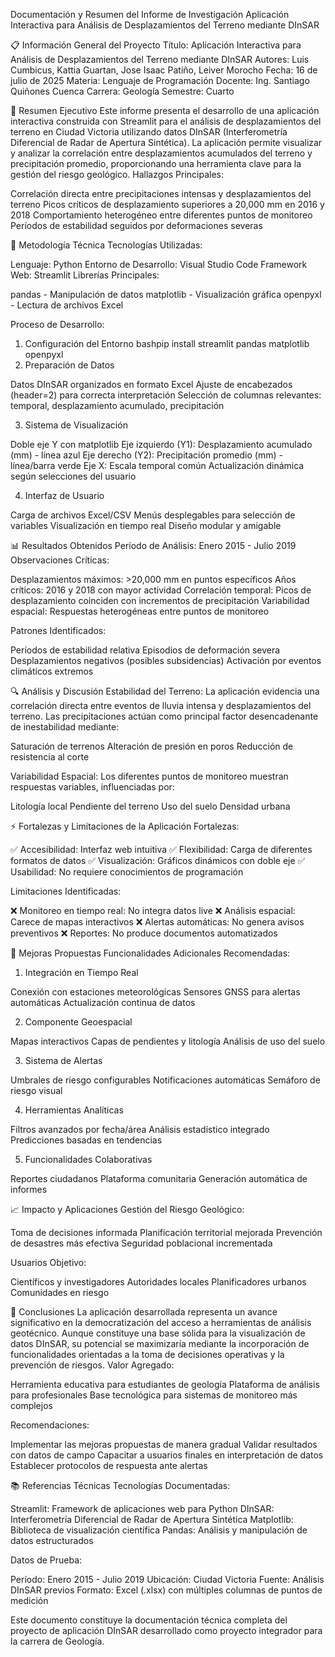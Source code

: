 Documentación y Resumen del Informe de Investigación
Aplicación Interactiva para Análisis de Desplazamientos del Terreno mediante DInSAR

📋 Información General del Proyecto
Título: Aplicación Interactiva para Análisis de Desplazamientos del Terreno mediante DInSAR
Autores: Luis Cumbicus, Kattia Guartan, Jose Isaac Patiño, Leiver Morocho
Fecha: 16 de julio de 2025
Materia: Lenguaje de Programación
Docente: Ing. Santiago Quiñones Cuenca
Carrera: Geología
Semestre: Cuarto

🎯 Resumen Ejecutivo
Este informe presenta el desarrollo de una aplicación interactiva construida con Streamlit para el análisis de desplazamientos del terreno en Ciudad Victoria utilizando datos DInSAR (Interferometría Diferencial de Radar de Apertura Sintética). La aplicación permite visualizar y analizar la correlación entre desplazamientos acumulados del terreno y precipitación promedio, proporcionando una herramienta clave para la gestión del riesgo geológico.
Hallazgos Principales:

Correlación directa entre precipitaciones intensas y desplazamientos del terreno
Picos críticos de desplazamiento superiores a 20,000 mm en 2016 y 2018
Comportamiento heterogéneo entre diferentes puntos de monitoreo
Períodos de estabilidad seguidos por deformaciones severas


🔧 Metodología Técnica
Tecnologías Utilizadas:

Lenguaje: Python
Entorno de Desarrollo: Visual Studio Code
Framework Web: Streamlit
Librerías Principales:

pandas - Manipulación de datos
matplotlib - Visualización gráfica
openpyxl - Lectura de archivos Excel



Proceso de Desarrollo:
1. Configuración del Entorno
bashpip install streamlit pandas matplotlib openpyxl
2. Preparación de Datos

Datos DInSAR organizados en formato Excel
Ajuste de encabezados (header=2) para correcta interpretación
Selección de columnas relevantes: temporal, desplazamiento acumulado, precipitación

3. Sistema de Visualización

Doble eje Y con matplotlib
Eje izquierdo (Y1): Desplazamiento acumulado (mm) - línea azul
Eje derecho (Y2): Precipitación promedio (mm) - línea/barra verde
Eje X: Escala temporal común
Actualización dinámica según selecciones del usuario

4. Interfaz de Usuario

Carga de archivos Excel/CSV
Menús desplegables para selección de variables
Visualización en tiempo real
Diseño modular y amigable


📊 Resultados Obtenidos
Período de Análisis: Enero 2015 - Julio 2019
Observaciones Críticas:

Desplazamientos máximos: >20,000 mm en puntos específicos
Años críticos: 2016 y 2018 con mayor actividad
Correlación temporal: Picos de desplazamiento coinciden con incrementos de precipitación
Variabilidad espacial: Respuestas heterogéneas entre puntos de monitoreo

Patrones Identificados:

Períodos de estabilidad relativa
Episodios de deformación severa
Desplazamientos negativos (posibles subsidencias)
Activación por eventos climáticos extremos


🔍 Análisis y Discusión
Estabilidad del Terreno:
La aplicación evidencia una correlación directa entre eventos de lluvia intensa y desplazamientos del terreno. Las precipitaciones actúan como principal factor desencadenante de inestabilidad mediante:

Saturación de terrenos
Alteración de presión en poros
Reducción de resistencia al corte

Variabilidad Espacial:
Los diferentes puntos de monitoreo muestran respuestas variables, influenciadas por:

Litología local
Pendiente del terreno
Uso del suelo
Densidad urbana


⚡ Fortalezas y Limitaciones de la Aplicación
Fortalezas:

✅ Accesibilidad: Interfaz web intuitiva
✅ Flexibilidad: Carga de diferentes formatos de datos
✅ Visualización: Gráficos dinámicos con doble eje
✅ Usabilidad: No requiere conocimientos de programación

Limitaciones Identificadas:

❌ Monitoreo en tiempo real: No integra datos live
❌ Análisis espacial: Carece de mapas interactivos
❌ Alertas automáticas: No genera avisos preventivos
❌ Reportes: No produce documentos automatizados


🚀 Mejoras Propuestas
Funcionalidades Adicionales Recomendadas:
1. Integración en Tiempo Real

Conexión con estaciones meteorológicas
Sensores GNSS para alertas automáticas
Actualización continua de datos

2. Componente Geoespacial

Mapas interactivos
Capas de pendientes y litología
Análisis de uso del suelo

3. Sistema de Alertas

Umbrales de riesgo configurables
Notificaciones automáticas
Semáforo de riesgo visual

4. Herramientas Analíticas

Filtros avanzados por fecha/área
Análisis estadístico integrado
Predicciones basadas en tendencias

5. Funcionalidades Colaborativas

Reportes ciudadanos
Plataforma comunitaria
Generación automática de informes


📈 Impacto y Aplicaciones
Gestión del Riesgo Geológico:

Toma de decisiones informada
Planificación territorial mejorada
Prevención de desastres más efectiva
Seguridad poblacional incrementada

Usuarios Objetivo:

Científicos y investigadores
Autoridades locales
Planificadores urbanos
Comunidades en riesgo


🎯 Conclusiones
La aplicación desarrollada representa un avance significativo en la democratización del acceso a herramientas de análisis geotécnico. Aunque constituye una base sólida para la visualización de datos DInSAR, su potencial se maximizaría mediante la incorporación de funcionalidades orientadas a la toma de decisiones operativas y la prevención de riesgos.
Valor Agregado:

Herramienta educativa para estudiantes de geología
Plataforma de análisis para profesionales
Base tecnológica para sistemas de monitoreo más complejos

Recomendaciones:

Implementar las mejoras propuestas de manera gradual
Validar resultados con datos de campo
Capacitar a usuarios finales en interpretación de datos
Establecer protocolos de respuesta ante alertas


📚 Referencias Técnicas
Tecnologías Documentadas:

Streamlit: Framework de aplicaciones web para Python
DInSAR: Interferometría Diferencial de Radar de Apertura Sintética
Matplotlib: Biblioteca de visualización científica
Pandas: Análisis y manipulación de datos estructurados

Datos de Prueba:

Período: Enero 2015 - Julio 2019
Ubicación: Ciudad Victoria
Fuente: Análisis DInSAR previos
Formato: Excel (.xlsx) con múltiples columnas de puntos de medición


Este documento constituye la documentación técnica completa del proyecto de aplicación DInSAR desarrollado como proyecto integrador para la carrera de Geología.
